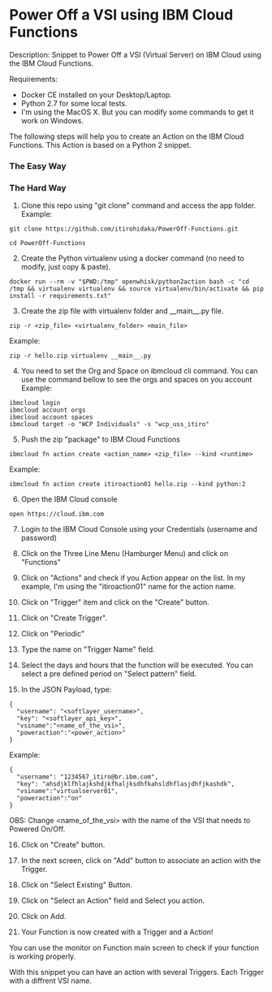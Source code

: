 # Power Off a VSI using IBM Cloud Functions
Description: Snippet to Power Off a VSI (Virtual Server) on IBM Cloud using the IBM Cloud Functions.

Requirements:
- Docker CE installed on your Desktop/Laptop.
- Python 2.7 for some local tests.
- I'm using the MacOS X. But you can modify some commands to get it work on Windows.

The following steps will help you to create an Action on the IBM Cloud Functions.
This Action is based on a Python 2 snippet.

### The Easy Way


### The Hard Way
1. Clone this repo using "git clone" command and access the app folder.
Example:
```
git clone https://github.com/itirohidaka/PowerOff-Functions.git
```
```
cd PowerOff-Functions
```

2. Create the Python virtualenv using a docker command (no need to modify, just copy & paste).
```
docker run --rm -v "$PWD:/tmp" openwhisk/python2action bash -c "cd /tmp && virtualenv virtualenv && source virtualenv/bin/activate && pip install -r requirements.txt"
```

3. Create the zip file with virtualenv folder and \_\_main\_\_.py file.
```
zip -r <zip_file> <virtualenv_folder> <main_file>
```
Example:
```
zip -r hello.zip virtualenv __main__.py
```

4. You need to set the Org and Space on ibmcloud cli command. You can use the command bellow to see the orgs and spaces on you account
Example:
```
ibmcloud login
ibmcloud account orgs
ibmcloud account spaces
ibmcloud target -o "WCP Individuals" -s "wcp_uss_itiro"
```

5. Push the zip "package" to IBM Cloud Functions
```
ibmcloud fn action create <action_name> <zip_file> --kind <runtime>
```
Example:
```
ibmcloud fn action create itiroaction01 hello.zip --kind python:2
```

6. Open the IBM Cloud console
```
open https://cloud.ibm.com
```

7. Login to the IBM Cloud Console using your Credentials (username and password)

8. Click on the Three Line Menu (Hamburger Menu) and click on "Functions"

9. Click on "Actions" and check if you Action appear on the list. In my example, I'm using the "itiroaction01" name for the action name.

10. Click on "Trigger" item and click on the "Create" button.

11. Click on "Create Trigger".

12. Click on "Periodic"

13. Type the name on "Trigger Name" field.

14. Select the days and hours that the function will be executed. You can select a pre defined period on "Select pattern" field.

15. In the JSON Payload, type:
```
{
  "username": "<softlayer_username>",
  "key": "<softlayer_api_key>",
  "vsiname":"<name_of_the_vsi>",
  "poweraction":"<power_action>"
}
```
Example:
```
{
  "username": "1234567_itiro@br.ibm.com",
  "key": "ahsdjklfhlajkshdjkfhaljksdhfkahsldhflasjdhfjkashdk",
  "vsiname":"virtualserver01",
  "poweraction":"on"
}
```
OBS: Change <name_of_the_vsi> with the name of the VSI that needs to Powered On/Off.

16. Click on "Create" button.

17. In the next screen, click on "Add" button to associate an action with the Trigger.

18. Click on "Select Existing" Button.

19. Click on "Select an Action" field and Select you action.

20. Click on Add.

21. Your Function is now created with a Trigger and a Action!

You can use the monitor on Function main screen to check if your function is working properly.

With this snippet you can have an action with several Triggers. Each Trigger with a diffrent VSI name.
